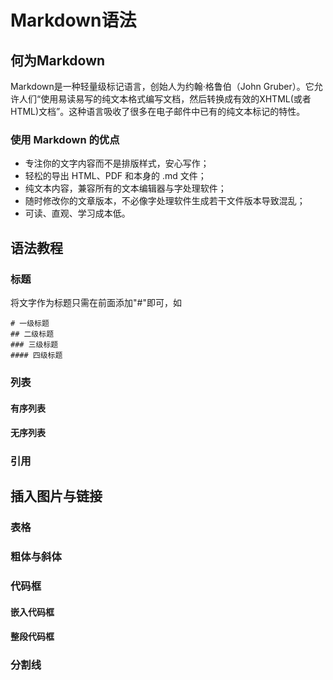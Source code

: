 # Markdown语法

## 何为Markdown

Markdown是一种轻量级标记语言，创始人为约翰·格鲁伯（John Gruber）。它允许人们“使用易读易写的纯文本格式编写文档，然后转换成有效的XHTML(或者HTML)文档”。这种语言吸收了很多在电子邮件中已有的纯文本标记的特性。

### 使用 Markdown 的优点

- 专注你的文字内容而不是排版样式，安心写作；
- 轻松的导出 HTML、PDF 和本身的 .md 文件；
- 纯文本内容，兼容所有的文本编辑器与字处理软件；
- 随时修改你的文章版本，不必像字处理软件生成若干文件版本导致混乱；
- 可读、直观、学习成本低。

## 语法教程

### 标题

将文字作为标题只需在前面添加"#"即可，如

```
# 一级标题
## 二级标题
### 三级标题
#### 四级标题
```

### 列表

#### 有序列表

#### 无序列表

### 引用

## 插入图片与链接

### 表格

### 粗体与斜体

### 代码框

#### 嵌入代码框

#### 整段代码框

### 分割线

